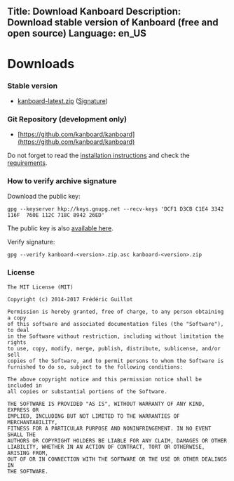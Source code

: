 Title: Download Kanboard
Description: Download stable version of Kanboard (free and open source)
Language: en_US
---

Downloads
=========

### Stable version

- [kanboard-latest.zip](/kanboard-latest.zip) ([Signature](/kanboard-latest.zip.asc))

### Git Repository (development only)

- [https://github.com/kanboard/kanboard](https://github.com/kanboard/kanboard)

Do not forget to read the [installation instructions](/documentation/installation) and check the [requirements](/documentation/requirements).

### How to verify archive signature

Download the public key:

```
gpg --keyserver hkp://keys.gnupg.net --recv-keys 'DCF1 D3CB C1E4 3342 116F  760E 112C 718C 8942 26ED'
```

The public key is also [available here](/gpg/DCF1D3CBC1E43342116F760E112C718C894226ED.asc).

Verify signature:

```
gpg --verify kanboard-<version>.zip.asc kanboard-<version>.zip
```

### License

```
The MIT License (MIT)

Copyright (c) 2014-2017 Frédéric Guillot

Permission is hereby granted, free of charge, to any person obtaining a copy
of this software and associated documentation files (the "Software"), to deal
in the Software without restriction, including without limitation the rights
to use, copy, modify, merge, publish, distribute, sublicense, and/or sell
copies of the Software, and to permit persons to whom the Software is
furnished to do so, subject to the following conditions:

The above copyright notice and this permission notice shall be included in
all copies or substantial portions of the Software.

THE SOFTWARE IS PROVIDED "AS IS", WITHOUT WARRANTY OF ANY KIND, EXPRESS OR
IMPLIED, INCLUDING BUT NOT LIMITED TO THE WARRANTIES OF MERCHANTABILITY,
FITNESS FOR A PARTICULAR PURPOSE AND NONINFRINGEMENT. IN NO EVENT SHALL THE
AUTHORS OR COPYRIGHT HOLDERS BE LIABLE FOR ANY CLAIM, DAMAGES OR OTHER
LIABILITY, WHETHER IN AN ACTION OF CONTRACT, TORT OR OTHERWISE, ARISING FROM,
OUT OF OR IN CONNECTION WITH THE SOFTWARE OR THE USE OR OTHER DEALINGS IN
THE SOFTWARE.
```
